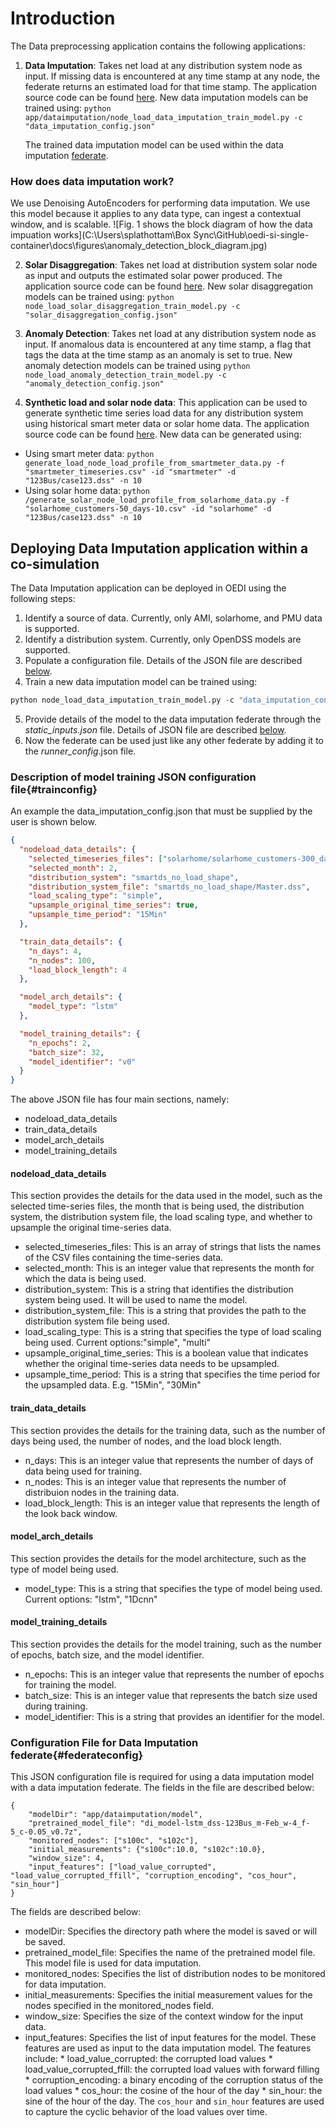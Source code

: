 # Introduction
The Data preprocessing application contains the following applications:

1. **Data Imputation**: Takes net load at any distribution system node as input. If missing data is encountered at any time stamp at any node, the federate returns an estimated load for that time stamp.  The application source code can be found [here](https://github.com/openEDI/oedi-si-single-container/tree/main/build/datapreprocessor/datapreprocessor/datapreprocessor/app/dataimputation). New data imputation models can be trained using: ```python app/dataimputation/node_load_data_imputation_train_model.py -c "data_imputation_config.json" ```

   The trained data imputation model can be used within the data imputation [federate](https://github.com/openEDI/oedi-si-single-container/tree/main/build/datapreprocessor/datapreprocessor/datapreprocessor/federates/dataimputation).

### How does data imputation work?
We use Denoising AutoEncoders for performing data imputation. We use this model because it applies to any data type, can ingest a contextual window, and is scalable. ![Fig. 1 shows the block diagram of how the data impuation works](C:\Users\splathottam\Box Sync\GitHub\oedi-si-single-container\docs\figures\anomaly_detection_block_diagram.jpg)


2. **Solar Disaggregation**: Takes net load at distribution system solar node as input and outputs the estimated solar power produced. The application source code can be found [here](https://github.com/openEDI/oedi-si-single-container/tree/main/build/datapreprocessor/datapreprocessor/datapreprocessor/app/solardisaggregation).
    New solar disaggregation models can be trained using: ```python node_load_solar_disaggregation_train_model.py -c "solar_disaggregation_config.json" ```


3. **Anomaly Detection**: Takes net load at any distribution system node as input. If anomalous data is encountered at any time stamp, a flag that tags the data at the time stamp as an anomaly is set to true.  New anomaly detection models can be trained using ```python node_load_anomaly_detection_train_model.py -c "anomaly_detection_config.json" ```

4. **Synthetic load and solar node data**: This application can be used to generate synthetic time series load data for any distribution system using historical smart meter data or solar home data. The application source code can be found [here](https://github.com/openEDI/oedi-si-single-container/tree/main/build/datapreprocessor/datapreprocessor/datapreprocessor/app/nodeload). New data can be generated using: 
- Using smart meter data: ```python generate_load_node_load_profile_from_smartmeter_data.py -f "smartmeter_timeseries.csv" -id "smartmeter" -d "123Bus/case123.dss" -n 10```
- Using solar home data: ```python /generate_solar_node_load_profile_from_solarhome_data.py -f "solarhome_customers-50_days-10.csv" -id "solarhome" -d "123Bus/case123.dss" -n 10```

## Deploying Data Imputation application within a co-simulation

The Data Imputation application can be deployed in OEDI using the following steps:

1. Identify a source of data. Currently, only AMI, solarhome, and PMU data is supported.
2. Identify a distribution system. Currently, only OpenDSS models are supported.
3. Populate a configuration file. Details of the JSON file are described [below](#trainconfig).
4. Train a new data imputation model can be trained using:
```python
python node_load_data_imputation_train_model.py -c "data_imputation_config.json"
```
5. Provide details of the model to the data imputation federate through the *static_inputs.json* file. Details of JSON file are described  [below](#federateconfig).
6. Now the federate can be used just like any other federate by adding it to the *runner_config*.json file.

### Description of model training JSON configuration file{#trainconfig}

An example the data_imputation_config.json that must be supplied by the user is shown below. 

```json
{
  "nodeload_data_details": {
    "selected_timeseries_files": ["solarhome/solarhome_customers-300_days-365.csv"],
    "selected_month": 2,
    "distribution_system": "smartds_no_load_shape",
    "distribution_system_file": "smartds_no_load_shape/Master.dss",
    "load_scaling_type": "simple",
    "upsample_original_time_series": true,
    "upsample_time_period": "15Min"
  },

  "train_data_details": {
    "n_days": 4,
    "n_nodes": 100,
    "load_block_length": 4
  },

  "model_arch_details": {
    "model_type": "lstm"
  },

  "model_training_details": {
    "n_epochs": 2,
    "batch_size": 32,
    "model_identifier": "v0"
  }
}
```

The above JSON file has four main sections, namely:
- nodeload_data_details
- train_data_details
- model_arch_details
- model_training_details

#### nodeload_data_details
This section provides the details for the data used in the model, such as the selected time-series files, the month that is being used, the distribution system, the distribution system file, the load scaling type, and whether to upsample the original time-series data.

- selected_timeseries_files: This is an array of strings that lists the names of the CSV files containing the time-series data.
- selected_month: This is an integer value that represents the month for which the data is being used.
- distribution_system: This is a string that identifies the distribution system being used. It will be used to name the model.
- distribution_system_file: This is a string that provides the path to the distribution system file being used.
- load_scaling_type: This is a string that specifies the type of load scaling being used. Current options:"simple", "multi"
- upsample_original_time_series: This is a boolean value that indicates whether the original time-series data needs to be upsampled.
- upsample_time_period: This is a string that specifies the time period for the upsampled data. E.g. "15Min", "30Min"

#### train_data_details
This section provides the details for the training data, such as the number of days being used, the number of nodes, and the load block length.

- n_days: This is an integer value that represents the number of days of data being used for training.
- n_nodes: This is an integer value that represents the number of distribuion nodes in the training data.
- load_block_length: This is an integer value that represents the length of the look back window.

#### model_arch_details
This section provides the details for the model architecture, such as the type of model being used.

- model_type: This is a string that specifies the type of model being used. Current options: "lstm", "1Dcnn"

#### model_training_details
This section provides the details for the model training, such as the number of epochs, batch size, and the model identifier.

- n_epochs: This is an integer value that represents the number of epochs for training the model.
- batch_size: This is an integer value that represents the batch size used during training.
- model_identifier: This is a string that provides an identifier for the model.

### Configuration File for Data Imputation federate{#federateconfig}

This JSON configuration file is required for using a data imputation model with a data imputation federate. The fields in the file are described below:

```
{
    "modelDir": "app/dataimputation/model",
    "pretrained_model_file": "di_model-lstm_dss-123Bus_m-Feb_w-4_f-5_c-0.05_v0.7z",
    "monitored_nodes": ["s100c", "s102c"],
    "initial_measurements": {"s100c":10.0, "s102c":10.0},
    "window_size": 4,
    "input_features": ["load_value_corrupted", "load_value_corrupted_ffill", "corruption_encoding", "cos_hour", "sin_hour"]
}
```

The fields are described below:
-  modelDir: Specifies the directory path where the model is saved or will be saved.
- pretrained_model_file: Specifies the name of the pretrained model file. This model file is used for data imputation.
- monitored_nodes: Specifies the list of distribution nodes to be monitored for data imputation.
- initial_measurements: Specifies the initial measurement values for the nodes specified in the monitored_nodes field.
- window_size: Specifies the size of the context window for the input data. 
- input_features: Specifies the list of input features for the model. These features are used as input to the data imputation model. The features include:
        * load_value_corrupted: the corrupted load values
            * load_value_corrupted_ffill: the corrupted load values with forward filling
            * corruption_encoding: a binary encoding of the corruption status of the load values
            * cos_hour: the cosine of the hour of the day
            * sin_hour: the sine of the hour of the day. The `cos_hour` and `sin_hour` features are used to capture the cyclic behavior of the load values over time.